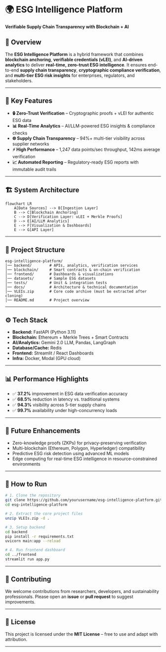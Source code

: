 # 🌍 ESG Intelligence Platform

**Verifiable Supply Chain Transparency with Blockchain + AI**

## 📌 Overview

The **ESG Intelligence Platform** is a hybrid framework that combines **blockchain anchoring**, **verifiable credentials (vLEI)**, and **AI-driven analytics** to deliver **real-time, zero-trust ESG intelligence**. It ensures end-to-end **supply chain transparency**, **cryptographic compliance verification**, and **multi-tier ESG risk insights** for enterprises, regulators, and stakeholders.

---

## 🚀 Key Features

* **🔒 Zero-Trust Verification** – Cryptographic proofs + vLEI for authentic ESG data
* **📊 Real-Time Analytics** – AI/LLM-powered ESG insights & compliance checks
* **🌐 Supply Chain Transparency** – 94%+ multi-tier visibility across supplier networks
* **⚡ High Performance** – 1,247 data points/sec throughput, 142ms average verification
* **📈 Automated Reporting** – Regulatory-ready ESG reports with immutable audit trails

---

## 🏗️ System Architecture

```mermaid
flowchart LR
    A[Data Sources] --> B[Ingestion Layer]
    B --> C[Blockchain Anchoring]
    C --> D[Verification Layer: vLEI + Merkle Proofs]
    D --> E[AI/LLM Analytics]
    E --> F[Visualization & Dashboards]
    E --> G[API Layer]
```

---

## 📂 Project Structure

```
esg-intelligence-platform/
│── backend/        # APIs, analytics, verification services
│── blockchain/     # Smart contracts & on-chain verification
│── frontend/       # Dashboards & visualizations
│── datasets/       # Sample ESG datasets
│── tests/          # Unit & integration tests
│── docs/           # Architecture & technical documentation
│── VLEIs.zip       # Core code archive (must be extracted after cloning)
│── README.md       # Project overview
```

---

## ⚙️ Tech Stack

* **Backend:** FastAPI (Python 3.11)
* **Blockchain:** Ethereum + Merkle Trees + Smart Contracts
* **AI/Analytics:** Gemini 2.0 LLM, Pandas, LangGraph
* **Database/Cache:** Redis
* **Frontend:** Streamlit / React Dashboards
* **Infra:** Docker, Modal (GPU cloud)

---

## 📊 Performance Highlights

* ✅ **37.2%** improvement in ESG data verification accuracy
* ✅ **68.5%** reduction in latency vs. traditional systems
* ✅ **94.3%** visibility across 5-tier supply chains
* ✅ **99.7%** availability under high-concurrency loads

---

## 🔮 Future Enhancements

* Zero-knowledge proofs (ZKPs) for privacy-preserving verification
* Multi-blockchain (Ethereum, Polygon, Hyperledger) compatibility
* Predictive ESG risk detection using advanced ML models
* Edge computing for real-time ESG intelligence in resource-constrained environments

---

## 📖 How to Run

```bash
# 1. Clone the repository
git clone https://github.com/yourusername/esg-intelligence-platform.git
cd esg-intelligence-platform

# 2. Extract the core project files
unzip VLEIs.zip -d .

# 3. Setup backend
cd backend
pip install -r requirements.txt
uvicorn main:app --reload

# 4. Run frontend dashboard
cd ../frontend
streamlit run app.py
```

---

## 🤝 Contributing

We welcome contributions from researchers, developers, and sustainability professionals. Please open an **issue** or **pull request** to suggest improvements.

---

## 📜 License

This project is licensed under the **MIT License** – free to use and adapt with attribution.

---
